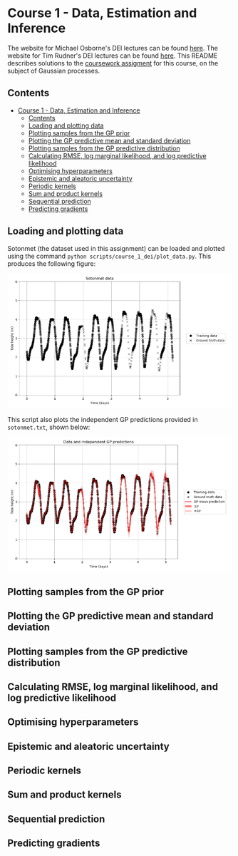 # Course 1 - Data, Estimation and Inference

The website for Michael Osborne's DEI lectures can be found [here](https://www.robots.ox.ac.uk/~mosb/aims_cdt/). The website for Tim Rudner's DEI lectures can be found [here](https://tgjr-research.notion.site/Data-Estimation-and-Inference-2022-GPs-c6e81b6fc2ec47f79140c42862d1cadd). This README describes solutions to the [coursework assigment](https://www.robots.ox.ac.uk/~mosb/teaching/AIMS_CDT/CDT_estimation_inference_lab.pdf) for this course, on the subject of Gaussian processes.

## Contents

- [Course 1 - Data, Estimation and Inference](#course-1---data-estimation-and-inference)
  - [Contents](#contents)
  - [Loading and plotting data](#loading-and-plotting-data)
  - [Plotting samples from the GP prior](#plotting-samples-from-the-gp-prior)
  - [Plotting the GP predictive mean and standard deviation](#plotting-the-gp-predictive-mean-and-standard-deviation)
  - [Plotting samples from the GP predictive distribution](#plotting-samples-from-the-gp-predictive-distribution)
  - [Calculating RMSE, log marginal likelihood, and log predictive likelihood](#calculating-rmse-log-marginal-likelihood-and-log-predictive-likelihood)
  - [Optimising hyperparameters](#optimising-hyperparameters)
  - [Epistemic and aleatoric uncertainty](#epistemic-and-aleatoric-uncertainty)
  - [Periodic kernels](#periodic-kernels)
  - [Sum and product kernels](#sum-and-product-kernels)
  - [Sequential prediction](#sequential-prediction)
  - [Predicting gradients](#predicting-gradients)

## Loading and plotting data

Sotonmet (the dataset used in this assignment) can be loaded and plotted using the command `python scripts/course_1_dei/plot_data.py`. This produces the following figure:

![](https://raw.githubusercontent.com/jakelevi1996/aims/main/scripts/course_1_dei/Results/Protected/Sotonmet_data.png)

This script also plots the independent GP predictions provided in `sotonmet.txt`, shown below:

![](https://raw.githubusercontent.com/jakelevi1996/aims/main/scripts/course_1_dei/Results/Protected/Data_and_independent_GP_predictions.png)

## Plotting samples from the GP prior

## Plotting the GP predictive mean and standard deviation

## Plotting samples from the GP predictive distribution

## Calculating RMSE, log marginal likelihood, and log predictive likelihood

## Optimising hyperparameters

## Epistemic and aleatoric uncertainty

## Periodic kernels

## Sum and product kernels

## Sequential prediction

## Predicting gradients
